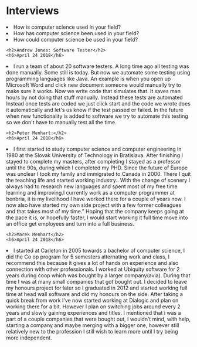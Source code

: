 <!DOCTYPE html>
<title>Post Secondary Opportunities</title>
   <h1>Interviews</h1>
        <li>How is computer science used in your field?</li>
        <li>How has computer science been used in your field?</li>
        <li>How could computer science be used in your field?</li>
    </ul>
    
    <h2>Andrew Jones: Software Tester</h2>
    <h6>April 24 2018</h6>
<li>I run a team of about 20 software testers.
A long time ago all testing was done manually. Some still is today.
But now we automate some testing using programming languages like Java.
An example is when you open up Microsoft Word and click new document someone would manually try to make sure it works. 
Now we write code that simulates that. 
It saves man hours by not doing that stuff manually. Instead these tests are automated 
Instead once tests are coded we just click start and the code we wrote does it automatically and let's us know if the test 
passed or failed. In the future when new functionality is added to software we try to automate this testing so we don't have 
to manually test all the time.
</li>

    
    <h2>Peter Menhart:</h2>
    <h6>April 24 2018</h6>
<li> I first started to study computer science and computer engineering in 1980 at the Slovak University of Technology in Bratislava. 
 After finishing I stayed to complete my masters, after completing I stayed as a professor until the 90s, during which I completed my 
 PHD. Since the future of Europe was unclear I took my family and immigrated to Canada in 2000. There I quit the teaching life and 
 started working industry.. With the change of scenery I always had to research new languages and spent most of my free time learning 
 and improving.I currently work as a computer programmer at benbria, it is my livelihood I have worked there for a couple of years now. 
 I now also have started my own side project with a few former colleagues and that takes most of my time.”
Hoping that the company keeps going at the pace it is, or hopefully faster, I would start working it full time move into an office get
 employees and turn into a full business.

</li>
    
    <h2>Marek Menhart</h2>
    <h6>April 24 2018</h6>
<li>I started at Carleton in 2005 towards a bachelor of computer science, I did the Co op program for 5 semesters alternating 
 work and class, I recommend this because it gives a lot of hands on experience and also connection with other professionals. 
 I worked at Ubiquity software for 2 years during coop which was bought by a larger company(avia). During that time I was at many 
 small companies that got bought out. I decided to leave my honours project for later so I graduated in 2012 and started working full 
 time at head wall software and did my honours on the side. After taking a quick break from work I’ve now started working at Dialogic 
 and plan on working there for a bit. However I plan on switching jobs around every 2 years and slowly gaining experiences and titles.
I mentioned that i was a part of a couple companies that were bought out, I wouldn’t mind, with help, starting a company and maybe 
merging with a bigger one, however still relatively new to the profession I still wish to learn more until I try being more independent. 
</li>

</body>
